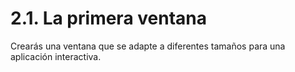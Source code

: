 # 2.1. La primera ventana
 Crearás una ventana que se adapte a diferentes tamaños para una aplicación interactiva.
